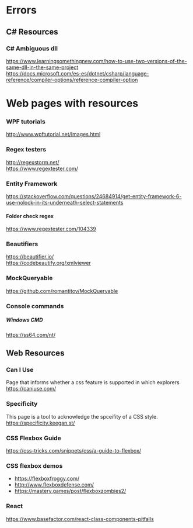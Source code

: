 # Errors

## C# Resources
### C# Ambiguous dll
https://www.learningsomethingnew.com/how-to-use-two-versions-of-the-same-dll-in-the-same-project<br>
https://docs.microsoft.com/es-es/dotnet/csharp/language-reference/compiler-options/reference-compiler-option
# Web pages with resources
### WPF tutorials
http://www.wpftutorial.net/Images.html
### Regex testers
http://regexstorm.net/<br>
https://www.regextester.com/
### Entity Framework
https://stackoverflow.com/questions/24684914/get-entity-framework-6-use-nolock-in-its-underneath-select-statements
#### Folder check regex
https://www.regextester.com/104339
### Beautifiers
https://beautifier.io/<br>
https://codebeautify.org/xmlviewer
### MockQueryable
https://github.com/romantitov/MockQueryable
### Console commands
##### Windows CMD
https://ss64.com/nt/

## Web Resources
### Can I Use
Page that informs whether a css feature is supported in which explorers
https://caniuse.com/
### Specificity
This page is a tool to acknowledge the spceifity of a CSS style.
https://specificity.keegan.st/
### CSS Flexbox Guide
https://css-tricks.com/snippets/css/a-guide-to-flexbox/
### CSS flexbox demos
* https://flexboxfroggy.com/
* http://www.flexboxdefense.com/
* https://mastery.games/post/flexboxzombies2/
### React
https://www.basefactor.com/react-class-components-pitfalls